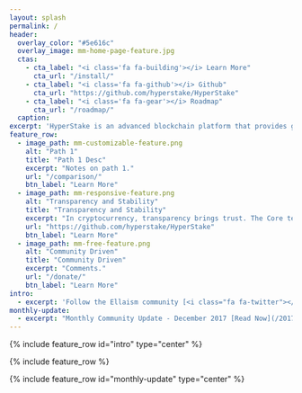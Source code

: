 ```yaml
---
layout: splash
permalink: /
header:
  overlay_color: "#5e616c"
  overlay_image: mm-home-page-feature.jpg
  ctas:
    - cta_label: "<i class='fa fa-building'></i> Learn More"
      cta_url: "/install/"
    - cta_label: "<i class='fa fa-github'></i> Github"
      cta_url: "https://github.com/hyperstake/HyperStake"
    - cta_label: "<i class='fa fa-gear'></i> Roadmap"
      cta_url: "/roadmap/"
  caption:
excerpt: 'HyperStake is an advanced blockchain platform that provides generous rewards to users for securing the blockchain without the need for complicated mining equipment. HyperStake has focused on being the leading Proof of Stake digital currency. <br />'
feature_row:
  - image_path: mm-customizable-feature.png
    alt: "Path 1"
    title: "Path 1 Desc"
    excerpt: "Notes on path 1."
    url: "/comparison/"
    btn_label: "Learn More"
  - image_path: mm-responsive-feature.png
    alt: "Transparency and Stability"
    title: "Transparency and Stability"
    excerpt: "In cryptocurrency, transparency brings trust. The Core team hold strong transparency in its financial and development process. Our strong principles also build a stable platform."
    url: "https://github.com/hyperstake/HyperStake"
    btn_label: "Learn More"
  - image_path: mm-free-feature.png
    alt: "Community Driven"
    title: "Community Driven"
    excerpt: "Comments."
    url: "/donate/"
    btn_label: "Learn More"
intro:
  - excerpt: 'Follow the Ellaism community [<i class="fa fa-twitter"></i> @EllaismCoin](https://twitter.com/HyperStake){: .btn .btn--twitter} [Discord](https://discord.gg/dqVrxNV){: .btn .btn--google-plus}'
monthly-update:
  - excerpt: "Monthly Community Update - December 2017 [Read Now](/2017/12/30/monthly-update-dec-2017/){: .btn}"
---
```


{% include feature_row id="intro" type="center" %}

{% include feature_row %}

{% include feature_row id="monthly-update" type="center" %}
